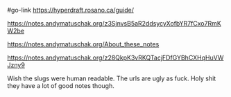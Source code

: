 #go-link https://hyperdraft.rosano.ca/guide/

https://notes.andymatuschak.org/z3SjnvsB5aR2ddsycyXofbYR7fCxo7RmKW2be

https://notes.andymatuschak.org/About_these_notes

https://notes.andymatuschak.org/z28QkpK3vRKQTacjFDfGYBhCXHqHuVWJzny9

Wish the slugs were human readable. The urls are ugly as fuck.  Holy shit they have a lot of good notes though. 